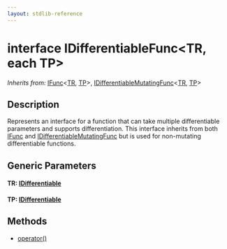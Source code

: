 ```yaml
---
layout: stdlib-reference
---
```


# interface IDifferentiableFunc\<TR, each TP\>

*Inherits from:* [IFunc](../ifunc-01/index.html)\<[TR](../ifunc-01/index.html#typeparam-TR), [TP](../ifunc-01/index.html#typeparam-TP)\>, [IDifferentiableMutatingFunc](../idifferentiablemutatingfunc-01fn/index.html)\<[TR](../idifferentiablemutatingfunc-01fn/index.html#typeparam-TR), [TP](../idifferentiablemutatingfunc-01fn/index.html#typeparam-TP)\>

## Description

Represents an interface for a function that can take multiple differentiable parameters and supports differentiation.
This interface inherits from both <span class='code'><a href="../ifunc-01/index.html" class="code_type">IFunc</a></span> and <span class='code'><a href="../idifferentiablemutatingfunc-01fn/index.html" class="code_type">IDifferentiableMutatingFunc</a></span> but is used for non-mutating differentiable functions.


## Generic Parameters

####  <a id="typeparam-TR"></a>TR: [IDifferentiable](../idifferentiable-01/index.html)
####  <a id="typeparam-TP"></a>TP: [IDifferentiable](../idifferentiable-01/index.html)

## Methods

* [operator\(\)](operatorx28x29)


<!-- RTD-TOC-START
```{toctree}
:titlesonly:
:hidden:

operator() <operatorx28x29>
```
RTD-TOC-END -->
